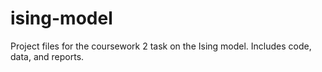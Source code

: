 # ising-model
Project files for the coursework 2 task on the Ising model. Includes code, data, and reports.
